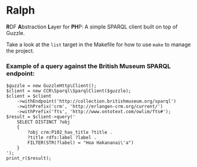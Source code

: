 # Ralph

**R**DF **A**bstraction **L**ayer for **PH**P: A simple SPARQL client built on top of Guzzle.

Take a look at the `list` target in the Makefile for how to use `make` to manage the project.

### Example of a query against the British Museum SPARQL endpoint:

```
$guzzle = new GuzzleHttp\Client();
$client = new CCR\Sparql\SparqlClient($guzzle);
$client = $client
    ->withEndpoint('http://collection.britishmuseum.org/sparql')
    ->withPrefix('crm', 'http://erlangen-crm.org/current/')
    ->withPrefix('fts', 'http://www.ontotext.com/owlim/fts#');
$result = $client->query('
    SELECT DISTINCT ?obj
    {
        ?obj crm:P102_has_title ?title .
        ?title rdfs:label ?label .
        FILTER(STR(?label) = "Hoa Hakananai\'a")
    }
');
print_r($result);
```
